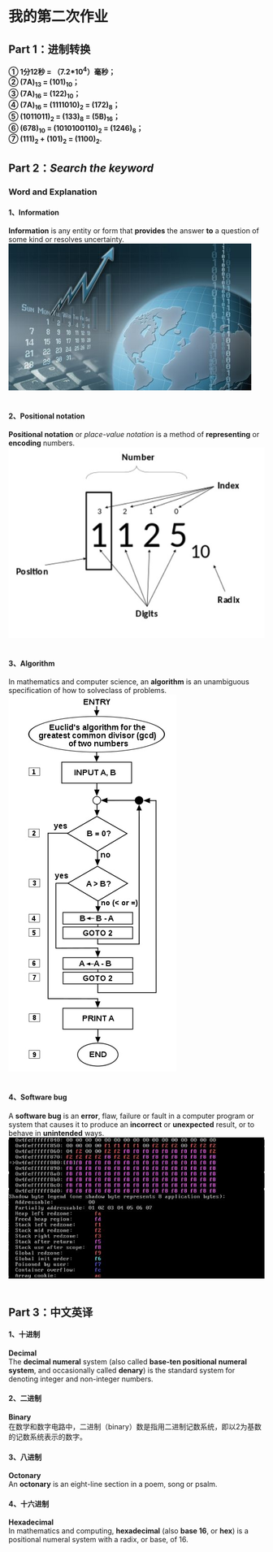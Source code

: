 # 我的第二次作业
## Part 1：进制转换
#### ① 1分12秒 = （7.2*10<sup>4</sup>）毫秒；<br>② (7A)<sub>13</sub> = (101)<sub>10</sub>；<br>③ (7A)<sub>16</sub> = (122)<sub>10</sub>；<br>④ (7A)<sub>16</sub> = (1111010)<sub>2</sub> = (172)<sub>8</sub>；<br>⑤ (1011011)<sub>2</sub> = (133)<sub>8</sub> = (5B)<sub>16</sub>；<br>⑥ (678)<sub>10</sub> = (1010100110)<sub>2</sub> = (1246)<sub>8</sub>；<br>⑦ (111)<sub>2</sub> + (101)<sub>2</sub> = (1100)<sub>2</sub>.<br>
## Part 2：*Search the keyword*

### Word and Explanation

#### 1、Information
**Information** is any entity or form that **provides** the answer **to** a question of some kind or resolves uncertainty.
![](图片/Information.jpg "Information")<br><br>
#### 2、Positional notation
**Positional notation** or *place-value notation* is a method of **representing** or **encoding** numbers.
![](图片/Positionalnotation.jpg "Positional notation")<br><br>
#### 3、Algorithm
In mathematics and computer science, an **algorithm** is an unambiguous specification of how to solveclass of problems.
![](图片/Algorithm.jpg "Algorithm")<br><br>
#### 4、Software bug
A **software bug** is an **error**, flaw, failure or fault in a computer program or system that causes it to produce an **incorrect** or **unexpected** result, or to behave in **unintended** ways.
![](图片/Softwarebug.jpg "Software bug")<br><br>
## Part 3：中文英译
#### 1、十进制
**Decimal**<br> 
The **decimal numeral** system (also called **base-ten positional numeral system**, and occasionally called **denary**) is the standard system for denoting integer and non-integer numbers.
#### 2、二进制
**Binary**<br>在数学和数字电路中，二进制（binary）数是指用二进制记数系统，即以2为基数的记数系统表示的数字。
#### 3、八进制
**Octonary**<br>An **octonary** is an eight-line section in a poem, song or psalm.
#### 4、十六进制
**Hexadecimal**<br>In mathematics and computing, **hexadecimal** (also **base 16**, or **hex**) is a positional numeral system with a radix, or base, of 16. 